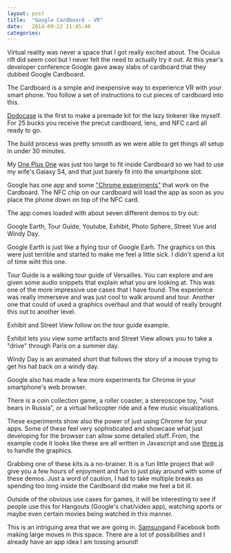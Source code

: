 ```yaml
---
layout: post
title:  "Google Cardboard - VR"
date:   2014-09-22 21:45:40
categories: 
---
```


Virtual reality was never a space that I got really excited about. The Oculus rift did seem cool but I never felt the need to actually try it out. At this year's developer conference Google gave away slabs of cardboard that they dubbed Google Cardboard. 

The Cardboard is a simple and inexpensive way to experience VR with your smart phone. You follow a set of instructions to cut pieces of cardboard into this.

[Dodocase](http://www.dodocase.com/products/google-cardboard-vr-goggle-toolkit) is the first to make a premade kit for the lazy tinkerer like myself. For 25 bucks you receive the precut cardboard, lens, and NFC card all ready to go.

The build process was pretty smooth as we were able to get things all setup in under 30 minutes. 

My [One Plus One](http://oneplus.net/) was just too large to fit inside Cardboard so we had to use my wife's Galaxy S4, and that just barely fit into the smartphone slot. 

Google has one app and some ["Chrome experiments"](http://vr.chromeexperiments.com/#/desktop) that work on the Cardboard. The NFC chip on our cardboard will load the app as soon as you place the phone down on top of the NFC card. 

The app comes loaded with about seven different demos to try out: 

Google Earth, Tour Guide, Youtube, Exhibit, Photo Sphere, Street Vue and Windy Day. 


Google Earth is just like a flying tour of Google Earh. The graphics on this were just terrible and started to make me feel a little sick. I didn't spend a lot of time wiht this one. 

Tour Guide is a walking tour guide of Versailles. You can explore and are given some audio snippets that explain what you are looking at. This was one of the more impressive use cases that I have found. The experience was really immerseve and was just cool to walk around and tour. Another one that could of used a graphics overhaul and that would of really brought this out to another level. 

Exhibit and Street View follow on the tour guide example. 

Exhibit lets you view some artifacts and Street View allows you to take a "drive" through Paris on a summer day.

Windy Day is an animated short that follows the story of a mouse trying to get his hat back on a windy day. 

Google also has made a few more experiments for Chrome in your smartphone's web browser. 


There is a coin collection game, a roller coaster, a stereoscope toy, "visit bears in Russia", or a virtual helicopter ride and a few music visualizations. 

These experiments show also the power of just using Chrome for your apps. Some of these feel very sophisticated and showcase what just developing for the browser can allow some detailed stuff. From, the example code it looks like these are all written in Javascript and use [three.js](http://threejs.org/) to handle the graphics. 

Grabbing one of these kits is a no-brainer. It is a fun little project that will give you a few hours of enjoyment and fun to just play around with some of these demos. Just a word of caution, I had to take multiple breaks as spending too long inside the Cardboard did make me feel a bit ill. 

Outside of the obvious use cases for games, it will be interesting to see if people use this for Hangouts (Google's chat/video app), watching sports or maybe even certain movies being watched in this manner. 

This is an intriguing area that we are going in. [Samsung](https://www.samsung.com/global/microsite/gearvr/gearvr_features.html)and Facebook both making large moves in this space. There are a lot of possibilities and I already have an app idea I am tossing around! 

